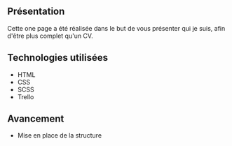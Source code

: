 ## Présentation

Cette one page a été réalisée dans le but de vous présenter qui je suis, afin d'être plus complet qu'un CV.

## Technologies utilisées

- HTML
- CSS
- SCSS
- Trello

## Avancement

- Mise en place de la structure
